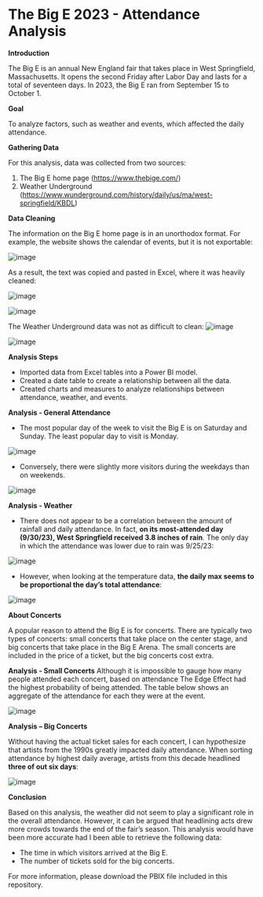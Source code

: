 # The Big E 2023 - Attendance Analysis


**Introduction**

The Big E is an annual New England fair that takes place in West Springfield, Massachusetts. It opens the second Friday after Labor Day and lasts for a total of seventeen days. In 2023, the Big E ran from September 15 to October 1.

**Goal**

To analyze factors, such as weather and events, which affected the daily attendance.

**Gathering Data**

For this analysis, data was collected from two sources:
1.	The Big E home page (https://www.thebige.com/)
2.	Weather Underground (https://www.wunderground.com/history/daily/us/ma/west-springfield/KBDL)

**Data Cleaning**

The information on the Big E home page is in an unorthodox format. For example, the website shows the calendar of events, but it is not exportable:

![image](https://github.com/dgiglio84/BigE-2023-Analysis/assets/120340086/a67e75bb-99d9-4bc5-8f9f-82dc03bbbbdc)

As a result, the text was copied and pasted in Excel, where it was heavily cleaned:

![image](https://github.com/dgiglio84/BigE-2023-Analysis/assets/120340086/1653d193-187e-43c9-b0af-0d865c847770)

![image](https://github.com/dgiglio84/BigE-2023-Analysis/assets/120340086/f5354a7c-0c3c-4629-8a27-9561e32a1382)


The Weather Underground data was not as difficult to clean:
![image](https://github.com/dgiglio84/BigE-2023-Analysis/assets/120340086/d713cfbd-a72a-427a-bba7-9c700507bdd7)

![image](https://github.com/dgiglio84/BigE-2023-Analysis/assets/120340086/11827118-aea6-40c4-a6ff-f3bd886e3e6d)

**Analysis Steps**

- Imported data from Excel tables into a Power BI model. 
- Created a date table to create a relationship between all the data.
- Created charts and measures to analyze relationships between attendance, weather, and events.

**Analysis - General Attendance**

-	The most popular day of the week to visit the Big E is on Saturday and Sunday. The least popular day to visit is Monday.
  
![image](https://github.com/dgiglio84/BigE-2023-Analysis/assets/120340086/c5c1d325-cdf2-44d6-8767-6e1bdf95fc38)

-	Conversely, there were slightly more visitors during the weekdays than on weekends.
  
![image](https://github.com/dgiglio84/BigE-2023-Analysis/assets/120340086/5a40acef-be48-4a00-966f-594e8795f650)

**Analysis - Weather**

-	There does not appear to be a correlation between the amount of rainfall and daily attendance. In fact, **on its most-attended day (9/30/23), West Springfield received 3.8 inches of rain**. The only day in which the attendance was lower due to rain was 9/25/23:

![image](https://github.com/dgiglio84/BigE-2023-Analysis/assets/120340086/a61c3afe-99e5-4bb0-8ae2-43d23a47dc66)


 -	However, when looking at the temperature data, **the daily max seems to be proportional the day’s total attendance**:

![image](https://github.com/dgiglio84/BigE-2023-Analysis/assets/120340086/ac7e1e2e-27d3-46c6-9a7f-f34955aa2a2f)




**About Concerts**

A popular reason to attend the Big E is for concerts. There are typically two types of concerts: small concerts that take place on the center stage, and big concerts that take place in the Big E Arena. The small concerts are included in the price of a ticket, but the big concerts cost extra.

**Analysis - Small Concerts**
Although it is impossible to gauge how many people attended each concert, based on attendance The Edge Effect had the highest probability of being attended. The table below shows an aggregate of the attendance for each they were at the event.

![image](https://github.com/dgiglio84/BigE-2023-Analysis/assets/120340086/07a11c58-eda0-4819-9ec6-0b9f94ec95d6)


**Analysis – Big Concerts**

Without having the actual ticket sales for each concert, I can hypothesize that artists from the 1990s greatly impacted daily attendance. When sorting attendance by highest daily average, artists from this decade headlined **three of out six days**:

![image](https://github.com/dgiglio84/BigE-2023-Analysis/assets/120340086/edceef60-396c-408b-b2a2-690292034f2c)


**Conclusion**

Based on this analysis, the weather did not seem to play a significant role in the overall attendance. However, it can be argued that headlining acts drew more crowds towards the end of the fair’s season.
This analysis would have been more accurate had I been able to retrieve the following data:
-	The time in which visitors arrived at the Big E.
-	The number of tickets sold for the big concerts.

For more information, please download the PBIX file included in this repository.





